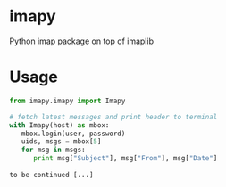 # imapy
Python imap package on top of imaplib

# Usage
```Python
from imapy.imapy import Imapy

# fetch latest messages and print header to terminal
with Imapy(host) as mbox:
   mbox.login(user, password)
   uids, msgs = mbox[5]
   for msg in msgs:
      print msg["Subject"], msg["From"], msg["Date"]
      
to be continued [...]
```
